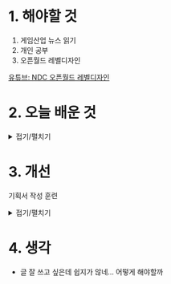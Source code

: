 
# 1. 해야할 것

1. 게임산업 뉴스 읽기 
2. 개인 공부  
3. 오픈월드 레벨디자인

[유튜브: NDC 오픈월드 레벨디자인](https://youtu.be/Am3UnsgZqgo?si=OUBMU08nmuP2yQIy)


# 2. 오늘 배운 것

<details>
<summary>접기/펼치기</summary>




</details>




# 3. 개선

기획서 작성 훈련

<details>
<summary>접기/펼치기</summary>



---

## **1. 기획서 잘 쓰기 위한 핵심 요소**

| 요소      | 설명                                   | 훈련 포인트                              |
| ------- | ------------------------------------ | ----------------------------------- |
| **논리**  | 문제 → 원인 → 해결 → 기대효과의 흐름이 자연스럽게 연결되는가 | MECE 구조, WHY-What-How-Outcome 흐름 연습 |
| **구조**  | 한눈에 보기 좋고, 필요한 정보가 빠르게 전달되는가         | 표·도식·간결한 문장 활용                      |
| **표현**  | 모호하지 않고 명확하며, 대상에 맞는 어조인가            | 불필요한 수식어 제거, 핵심 메시지 명확화             |
| **설득력** | 읽는 사람이 “이걸 해야겠구나” 느끼는가               | 데이터·사례·근거로 보완                       |

---

## **2. 훈련 단계**

### **① 기초기: ‘좋은 기획서’ 분석**

* **실습**

  * 유명 기업의 제안서, 게임 디자인 문서(GDD), 프로젝트 플랜 문서를 찾아 구조를 분석
  * “이 문서가 왜 보기 좋은지”, “어디가 설득력이 있는지”를 메모
* **목표**

  * ‘좋은 문서의 뼈대’를 머릿속에 저장

---

### **② 실전기: 소규모 주제로 매일 쓰기**

* 하루 30분 정도, **간단한 기획서 주제**로 1\~2페이지짜리 문서를 작성
* 예시 주제

  * “신규 액션 블록 기능 제안서”
  * “튜토리얼 UX 개선 아이디어”
  * “사내 업무 툴 도입 필요성 기획”
* 포인트

  * **문제 정의 → 해결 아이디어 → 기대효과**만 정확히 잡아도 설득력이 생김

---

### **③ 피드백 & 리라이팅**

* 작성 후 **스스로 체크리스트**로 점검

  * 핵심이 바로 보이는가?
  * 불필요한 문장은 없는가?
  * 숫자·근거로 설득했는가?
* 가능하다면 **팀원이나 친구에게 피드백**을 받기
* **같은 주제로 한 번 더 작성**해 리라이팅 훈련 → 성장 속도 2배 빨라짐

---

### **④ 심화기: 실제 프로젝트 적용**

* 회사나 개인 프로젝트 기획서에 적극 활용
* 이 단계에서는 **타겟 독자 맞춤**을 연습

  * 상사·팀원·개발자·디자이너별로 강조 포인트 다르게 작성
* 완성된 문서를 템플릿화해두면 이후 작성 속도와 품질이 급격히 좋아짐

---

## **3. 훈련 루틴 예시**

| 주차  | 훈련 내용                          | 목표             |
| --- | ------------------------------ | -------------- |
| 1주차 | 좋은 기획서 3개 분석 및 요약              | ‘좋은 구조’ 눈에 익히기 |
| 2주차 | 매일 1페이지 기획서 작성 (5개)            | 속도 & 논리 감각 잡기  |
| 3주차 | 피드백 후 리라이팅, 시각 요소(표, 다이어그램) 추가 | 설득력 강화         |
| 4주차 | 실제 프로젝트 기획서 초안 작성              | 실전 적용          |

---

## **4. 참고 자료**

* **책**

  * 《기획의 정석》 – 논리와 구조를 배우기 좋음
  * 《생각을 보여주는 기술, 피라미드 원리》 – 메시지 정리 훈련에 도움
* **영상**

  * 유튜브 “기획의 신” 채널 – 다양한 기획서 실전 팁
* **템플릿**

  * Notion, Google Docs, PPT용 기획서 템플릿을 모아두고 주제별로 연습

---

## **5. 체크리스트**

* [ ] 독자가 누구인지 명확히 정의했는가?
* [ ] 문제 정의가 구체적인가?
* [ ] 아이디어가 실행 가능하고 근거가 있는가?
* [ ] 읽는 사람이 한눈에 핵심을 이해할 수 있는가?

---


</details>



# 4. 생각
- 글 잘 쓰고 싶은데 쉽지가 않네... 어떻게 해야할까


